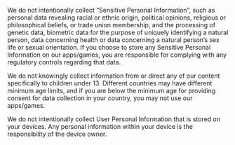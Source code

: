 We do not intentionally collect “Sensitive Personal Information”, such as personal data revealing racial or ethnic origin, political opinions, religious or philosophical beliefs, or trade union membership, and the processing of genetic data, biometric data for the purpose of uniquely identifying a natural person, data concerning health or data concerning a natural person’s sex life or sexual orientation. If you choose to store any Sensitive Personal Information on our apps/games, you are responsible for complying with any regulatory controls regarding that data.

We do not knowingly collect information from or direct any of our content specifically to children under 13. Different countries may have different minimum age limits, and if you are below the minimum age for providing consent for data collection in your country, you may not use our apps/games.

We do not intentionally collect User Personal Information that is stored on your devices. Any personal information within your device is the responsibility of the device owner.
